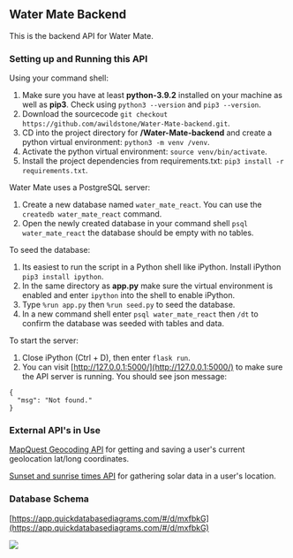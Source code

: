 ## Water Mate Backend

This is the backend API for Water Mate.

### Setting up and Running this API

Using your command shell:

1. Make sure you have at least **python-3.9.2** installed on your machine as well as **pip3**. Check using `python3 --version` and `pip3 --version`.
2. Download the sourcecode `git checkout https://github.com/awildstone/Water-Mate-backend.git`.
3. CD into the project directory for **/Water-Mate-backend** and create a python virtual environment: `python3 -m venv /venv`.
4. Activate the python virtual environment: `source venv/bin/activate`.
5. Install the project dependencies from requirements.txt: `pip3 install -r requirements.txt`.

Water Mate uses a PostgreSQL server:

1. Create a new database named `water_mate_react`. You can use the `createdb water_mate_react` command.
2. Open the newly created database in your command shell `psql water_mate_react` the database should be empty with no tables.

To seed the database:

1. Its easiest to run the script in a Python shell like iPython. Install iPython `pip3 install ipython`.
2. In the same directory as **app.py** make sure the virtual environment is enabled and enter `ipython` into the shell to enable iPython.
3. Type `%run app.py` then `%run seed.py` to seed the database.
4. In a new command shell enter `psql water_mate_react` then `/dt` to confirm the database was seeded with tables and data.

To start the server:

1. Close iPython (Ctrl + D), then enter `flask run`. 
2. You can visit [http://127.0.0.1:5000/](http://127.0.0.1:5000/) to make sure the API server is running. You should see json message: 
```
{
  "msg": "Not found."
}
```

### External API's in Use

[MapQuest Geocoding API](https://developer.mapquest.com/documentation/geocoding-api/) for getting and saving a user's current geolocation lat/long coordinates.

[Sunset and sunrise times API](https://sunrise-sunset.org/api) for gathering solar data in a user's location.

### Database Schema

[https://app.quickdatabasediagrams.com/#/d/mxfbkG](https://app.quickdatabasediagrams.com/#/d/mxfbkG)

![](https://user-images.githubusercontent.com/11568530/143668498-8e84f1b1-f65a-49e2-9cc2-423ccc572cf8.png)